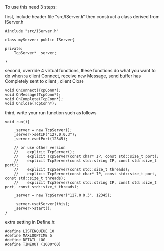 To use this need 3 steps:

first, include header file "src/IServer.h" then construct a class derived from IServer.h

    #include "src/IServer.h"

    class myServer: public IServer{

    private:
        TcpServer* _server;

    }

second, override 4 virtual functions, these functions do what you want to do when :a client Connect, receive new Message, send buffer has Completely sent to client , client Close

    void OnConnect(TcpConn*);
    void OnMessage(TcpConn*);
    void OnComplete(TcpConn*);
    void Onclose(TcpConn*);

third, write your run function such as follows

    void run(){

        _server = new TcpServer();
        _server->setIP("127.0.0.3");
        _server->setPort(12345);

        // or use other version
        //    explicit TcpServer();
        //    explicit TcpServer(const char* IP, const std::size_t port);
        //    explicit TcpServer(const std::string IP, const std::size_t port);
        //    explicit TcpServer(const std::size_t threads);
        //    explicit TcpServer(const char* IP, const std::size_t port, const std::size_t threads);
        //    explicit TcpServer(const std::string IP, const std::size_t port, const std::size_t threads);

        _server = new TcpServer("127.0.0.3", 12345);

        _server->setServer(this);
        _server->start();
    }


extra setting in Define.h:

    #define LISTENQUEUE 10
    #define MAXLOOPTIME 5
    #define DETAIL_LOG
    #define TIMEOUT (1000*60)
